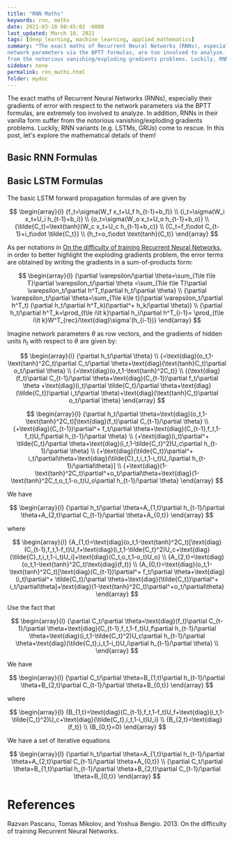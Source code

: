 ```yaml
---
title: "RNN Maths"
keywords: rnn, maths
date: 2021-03-10 00:45:02 -0800
last_updated: March 10, 2021
tags: [deep_learning, machine_learning, applied_mathematics]
summary: "The exact maths of Recurrent Neural Networks (RNNs), especially their gradients of error with respect to the
network parameters via the BPTT formulas, are too involved to analyze. In addition, RNNs in their vanilla form suffer
from the notorious vanishing/exploding gradients problems. Luckily, RNN variants (e.g. LSTMs, GRUs) come to rescue."
sidebar: none
permalink: rnn_maths.html
folder: mydoc
---
```


The exact maths of Recurrent Neural Networks (RNNs), especially their gradients of error with respect to the network
parameters via the BPTT formulas, are extremely too involved to analyze. In addition, RNNs in their vanilla form suffer
from the notorious vanishing/exploding gradients problems. Luckily, RNN variants (e.g. LSTMs, GRUs) come to rescue. In
this post, let's explore the mathematical details of them!

## Basic RNN Formulas

## Basic LSTM Formulas
The basic LSTM forward propagation formulas of are given by

$$
\begin{array}{l}
    {f_t=\sigma(W_f x_t+U_f h_{t-1}+b_f)} \\
    {i_t=\sigma(W_i x_t+U_i h_{t-1}+b_i)} \\
    {o_t=\sigma(W_o x_t+U_o h_{t-1}+b_o)} \\
    {\tilde{C_t}=\text{tanh}(W_c x_t+U_c h_{t-1}+b_c)} \\
    {C_t=f_t\odot C_{t-1}+i_t\odot \tilde{C_t}} \\
    {h_t=o_t\odot \text{tanh}(C_t)}
\end{array}
$$

As per notations in [On the difficulty of training Recurrent Neural Networks](#references), in order to better highlight
the exploding gradients problem, the error terms are obtained by writing the gradients in a sum-of-products form:

$$
\begin{array}{l}
    {\partial \varepsilon/\partial \theta=\sum_{1\le t\le T}\partial \varepsilon_t/\partial \theta
    =\sum_{1\le t\le T}\partial \varepsilon_t/\partial h^T_t\partial h_t/\partial \theta} \\
    {\partial \varepsilon_t/\partial \theta=\sum_{1\le k\le t}(\partial \varepsilon_t/\partial h^T_t)
    (\partial h_t/\partial h^T_k)(\partial^+ h_k/\partial \theta)} \\
    {\partial h_t/\partial h^T_k=\prod_{t\le i\lt k}\partial h_i/\partial h^T_{i-1}=
    \prod_{t\le i\lt k}W^T_{rec}/\text{diag}\sigma'(h_{i-1})}
\end{array}
$$

Imagine network parameters $\theta$ as row vectors, and the gradients of hidden units $h_t$ with respect to $\theta$ are
given by:

$$
\begin{array}{l}
    {\partial h_t/\partial \theta} \\
    {=\text{diag}(o_t,1-\text{tanh}^2C_t)\partial C_t/\partial \theta+\text{diag}(\text{tanh}C_t)\partial o_t/\partial \theta} \\
    {=\text{diag}(o_t,1-\text{tanh}^2C_t)} \\
    {(\text{diag}(f_t)\partial C_{t-1}/\partial \theta+\text{diag}(C_{t-1})\partial f_t/\partial \theta
    +\text{diag}(i_t)\partial \tilde{C_t}/\partial \theta+\text{diag}(\tilde{C_t})\partial i_t/\partial \theta)+\text{diag}(\text{tanh}C_t)\partial o_t/\partial \theta}
\end{array}
$$

$$
\begin{array}{l}
    {\partial h_t/\partial \theta=\text{diag}(o_t,1-\text{tanh}^2C_t)[\text{diag}(f_t)\partial C_{t-1}/\partial \theta} \\
    {+\text{diag}(C_{t-1})\partial^+ f_t/\partial \theta+\text{diag}(C_{t-1},f_t,1-f_t)U_f\partial h_{t-1}/\partial \theta} \\
    {+\text{diag}(i_t)\partial^+ \tilde{C_t}/\partial \theta+\text{diag}(i_t,1-\tilde{C_t}^2)U_c\partial h_{t-1}/\partial \theta} \\
    {+\text{diag}(\tilde{C_t})\partial^+ i_t/\partial\theta+\text{diag}(\tilde{C}_t,i_t,1-i_t)U_i\partial h_{t-1}/\partial\theta}] \\
    {+\text{diag}(1-\text{tanh}^2C_t)\partial^+o_t/\partial\theta+\text{diag}(1-\text{tanh}^2C_t,o_t,1-o_t)U_o\partial h_{t-1}/\partial \theta}
\end{array}
$$

We have

$$
\begin{array}{l}
    {\partial h_t/\partial \theta=A_{1,t}\partial h_{t-1}/\partial \theta+A_{2,t}\partial C_{t-1}/\partial \theta+A_{0,t}}
\end{array}
$$

where

$$
\begin{array}{l}
    {A_{1,t}=\text{diag}(o_t,1-\text{tanh}^2C_t)[\text{diag}(C_{t-1},f_t,1-f_t)U_f+\text{diag}(i_t,1-\tilde{C_t}^2)U_c+\text{diag}(\tilde{C}_t,i_t,1-i_t)U_i]+\text{diag}(C_t,o_t,1-o_t)U_o} \\
    {A_{2,t}=\text{diag}(o_t,1-\text{tanh}^2C_t)\text{diag}(f_t)} \\
    {A_{0,t}=\text{diag}(o_t,1-\text{tanh}^2C_t)[\text{diag}(C_{t-1})\partial^+ f_t/\partial \theta+\text{diag}(i_t)\partial^+ \tilde{C_t}/\partial \theta+\text{diag}(\tilde{C_t})\partial^+ i_t/\partial\theta]+\text{diag}(1-\text{tanh}^2C_t)\partial^+o_t/\partial\theta}
\end{array}
$$

Use the fact that

$$
\begin{array}{l}
    {\partial C_t/\partial \theta=\text{diag}(f_t)\partial C_{t-1}/\partial \theta+\text{diag}(C_{t-1},f_t,1-f_t)U_f\partial h_{t-1}/\partial \theta+\text{diag}(i_t,1-\tilde{C_t}^2)U_c\partial h_{t-1}/\partial \theta+\text{diag}(\tilde{C_t},i_t,1-i_t)U_i\partial h_{t-1}/\partial \theta} \\
\end{array}
$$

We have

$$
\begin{array}{l}
    {\partial C_t/\partial \theta=B_{1,t}\partial h_{t-1}/\partial \theta+B_{2,t}\partial C_{t-1}/\partial \theta+B_{0,t}}
\end{array}
$$

where

$$
\begin{array}{l}
    {B_{1,t}=\text{diag}(C_{t-1},f_t,1-f_t)U_f+\text{diag}(i_t,1-\tilde{C_t}^2)U_c+\text{diag}(\tilde{C_t},i_t,1-i_t)U_i} \\
    {B_{2,t}=\text{diag}(f_t)} \\
    {B_{0,t}=0}
\end{array}
$$

We have a set of iterative equations

$$
\begin{array}{l}
    {\partial h_t/\partial \theta=A_{1,t}\partial h_{t-1}/\partial \theta+A_{2,t}\partial C_{t-1}/\partial \theta+A_{0,t}} \\
    {\partial C_t/\partial \theta=B_{1,t}\partial h_{t-1}/\partial \theta+B_{2,t}\partial C_{t-1}/\partial \theta+B_{0,t}}
\end{array}
$$

# References
Razvan Pascanu, Tomas Mikolov, and Yoshua Bengio. 2013. On the difficulty of training Recurrent Neural Networks.
